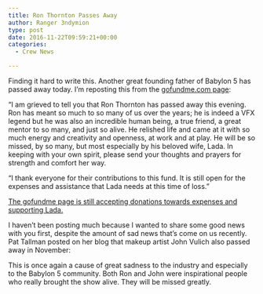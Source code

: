 ```yaml
---
title: Ron Thornton Passes Away
author: Ranger 3ndymion
type: post
date: 2016-11-22T09:59:21+00:00
categories:
  - Crew News

---
```

Finding it hard to write this. Another great founding father of Babylon 5 has passed away today. I&#8217;m reposting this from the [gofundme.com page][1]:

&#8220;I am grieved to tell you that Ron Thornton has passed away this evening. Ron has meant so much to so many of us over the years; he is indeed a VFX legend but he was also an incredible human being, a true friend, a great mentor to so many, and just so alive. He relished life and came at it with so much energy and creativity and openness, at work and at play. He will be so missed, by so many, but most especially by his beloved wife, Lada. In keeping with your own spirit, please send your thoughts and prayers for strength and comfort her way.

&#8220;I thank everyone for their contributions to this fund. It is still open for the expenses and assistance that Lada needs at this time of loss.&#8221;

[The gofundme page is still accepting donations towards expenses and supporting Lada.][1]

I haven&#8217;t been posting much because I wanted to share some good news with you first, despite the amount of sad news that&#8217;s come on us recently. Pat Tallman posted on her blog that makeup artist John Vulich also passed away in November:



This is once again a cause of great sadness to the industry and especially to the Babylon 5 community. Both Ron and John were inspirational people who really brought the show alive. They will be missed greatly.

 [1]: https://www.gofundme.com/2pbngrnc?viewupdates=1&utm_source=internal&utm_medium=email&utm_content=cta_button&utm_campaign=upd_n
